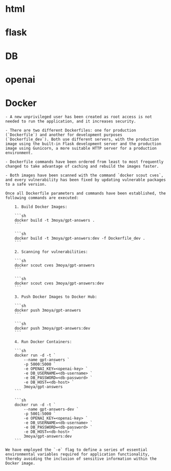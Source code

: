 # html

# flask

# DB

# openai

# Docker
    - A new unprivileged user has been created as root access is not needed to run the application, and it increases security.

    - There are two different Dockerfiles: one for production (`Dockerfile`) and another for development purposes (`Dockerfile_dev`). Both use different servers, with the production image using the built-in Flask development server and the production image using Gunicorn, a more suitable HTTP server for a production environment.

    - Dockerfile commands have been ordered from least to most frequently changed to take advantage of caching and rebuild the images faster.

    - Both images have been scanned with the command `docker scout cves`, and every vulnerability has been fixed by updating vulnerable packages to a safe version.

    Once all Dockerfile parameters and commands have been established, the following commands are executed:

        1. Build Docker Images:

        ```sh
        docker build -t 3moya/gpt-answers .
        ```

        ```sh
        docker build -t 3moya/gpt-answers:dev -f Dockerfile_dev .
        ```

        2. Scanning for vulnerabilities:

        ```sh
        docker scout cves 3moya/gpt-answers
        ```

        ```sh
        docker scout cves 3moya/gpt-answers:dev
        ```

        3. Push Docker Images to Docker Hub:

        ```sh
        docker push 3moya/gpt-answers
        ```

        ```sh
        docker push 3moya/gpt-answers:dev
        ```

        4. Run Docker Containers:

        ```sh
        docker run -d -t `
            --name gpt-answers `
            -p 5000:5000 `
            -e OPENAI_KEY=<openai-key> `
            -e DB_USERNAME=<db-username> `
            -e DB_PASSWORD=<db-password> `
            -e DB_HOST=<db-host> `
            3moya/gpt-answers
        ```

        ```sh
        docker run -d -t `
            --name gpt-answers-dev `
            -p 5001:5000 `
            -e OPENAI_KEY=<openai-key> `
            -e DB_USERNAME=<db-username> `
            -e DB_PASSWORD=<db-password> `
            -e DB_HOST=<db-host> `
            3moya/gpt-answers:dev
        ```

    We have employed the `-e` flag to define a series of essential environmental variables required for application functionality, thereby avoiding the inclusion of sensitive information within the Docker image.